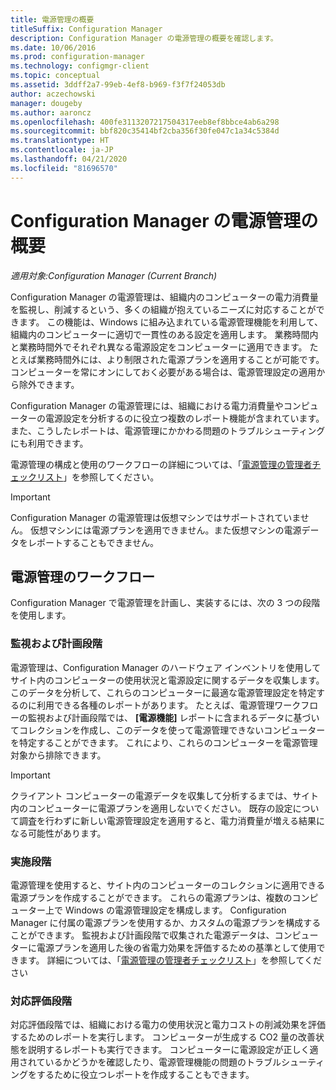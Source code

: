 ```yaml
---
title: 電源管理の概要
titleSuffix: Configuration Manager
description: Configuration Manager の電源管理の概要を確認します。
ms.date: 10/06/2016
ms.prod: configuration-manager
ms.technology: configmgr-client
ms.topic: conceptual
ms.assetid: 3ddff2a7-99eb-4ef8-b969-f3f7f24053db
author: aczechowski
manager: dougeby
ms.author: aaroncz
ms.openlocfilehash: 400fe3113207217504317eeb8ef8bbce4ab6a298
ms.sourcegitcommit: bbf820c35414bf2cba356f30fe047c1a34c5384d
ms.translationtype: HT
ms.contentlocale: ja-JP
ms.lasthandoff: 04/21/2020
ms.locfileid: "81696570"
---
```

# <a name="introduction-to-power-management-in-configuration-manager"></a>Configuration Manager の電源管理の概要

*適用対象:Configuration Manager (Current Branch)*

Configuration Manager の電源管理は、組織内のコンピューターの電力消費量を監視し、削減するという、多くの組織が抱えているニーズに対応することができます。 この機能は、Windows に組み込まれている電源管理機能を利用して、組織内のコンピューターに適切で一貫性のある設定を適用します。 業務時間内と業務時間外でそれぞれ異なる電源設定をコンピューターに適用できます。 たとえば業務時間外には、より制限された電源プランを適用することが可能です。 コンピューターを常にオンにしておく必要がある場合は、電源管理設定の適用から除外できます。  

 Configuration Manager の電源管理には、組織における電力消費量やコンピューターの電源設定を分析するのに役立つ複数のレポート機能が含まれています。 また、こうしたレポートは、電源管理にかかわる問題のトラブルシューティングにも利用できます。  

 電源管理の構成と使用のワークフローの詳細については、「[電源管理の管理者チェックリスト](../../../../core/clients/manage/power/administrator-checklist-for-power-management.md)」を参照してください。  

> [!IMPORTANT]  
>  Configuration Manager の電源管理は仮想マシンではサポートされていません。 仮想マシンには電源プランを適用できません。また仮想マシンの電源データをレポートすることもできません。  

## <a name="the-power-management-workflow"></a>電源管理のワークフロー  
 Configuration Manager で電源管理を計画し、実装するには、次の 3 つの段階を使用します。  

### <a name="monitoring-and-planning-phase"></a>監視および計画段階  
 電源管理は、Configuration Manager のハードウェア インベントリを使用してサイト内のコンピューターの使用状況と電源設定に関するデータを収集します。 このデータを分析して、これらのコンピューターに最適な電源管理設定を特定するのに利用できる各種のレポートがあります。 たとえば、電源管理ワークフローの監視および計画段階では、 **[電源機能]** レポートに含まれるデータに基づいてコレクションを作成し、このデータを使って電源管理できないコンピューターを特定することができます。 これにより、これらのコンピューターを電源管理対象から排除できます。  

> [!IMPORTANT]  
>  クライアント コンピューターの電源データを収集して分析するまでは、サイト内のコンピューターに電源プランを適用しないでください。 既存の設定について調査を行わずに新しい電源管理設定を適用すると、電力消費量が増える結果になる可能性があります。  

### <a name="enforcement-phase"></a>実施段階  
 電源管理を使用すると、サイト内のコンピューターのコレクションに適用できる電源プランを作成することができます。 これらの電源プランは、複数のコンピューター上で Windows の電源管理設定を構成します。 Configuration Manager に付属の電源プランを使用するか、カスタムの電源プランを構成することができます。 監視および計画段階で収集された電源データは、コンピューターに電源プランを適用した後の省電力効果を評価するための基準として使用できます。 詳細については、「[電源管理の管理者チェックリスト](../../../../core/clients/manage/power/administrator-checklist-for-power-management.md)」を参照してください  

### <a name="compliance-phase"></a>対応評価段階  
 対応評価段階では、組織における電力の使用状況と電力コストの削減効果を評価するためのレポートを実行します。 コンピューターが生成する CO2 量の改善状態を説明するレポートも実行できます。 コンピューターに電源設定が正しく適用されているかどうかを確認したり、電源管理機能の問題のトラブルシューティングをするために役立つレポートを作成することもできます。  
